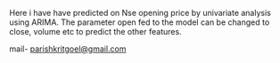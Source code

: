 Here i have have predicted on Nse opening price by univariate analysis using ARIMA.
The parameter open fed to the model can be changed to close, volume etc to predict the other features.

mail- parishkritgoel@gmail.com